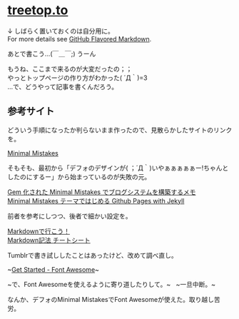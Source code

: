 # [treetop.to](https://github.treetop.to/)



↓ しばらく置いておくのは自分用に。  
For more details see [GitHub Flavored Markdown](https://guides.github.com/features/mastering-markdown/).

あとで書こう…<i class="fa fa-pencil"></i>(￣＿￣;) うーん 

もうね、ここまで来るのが大変だったの；；  
やっとトップページの作り方がわかった( ´Д｀)=3  
…で、どうやって記事を書くんだろう。

## 参考サイト
どういう手順になったか判らないまま作ったので、見散らかしたサイトのリンクを。

[Minimal Mistakes](https://mmistakes.github.io/minimal-mistakes/)  

そもそも、最初から「デフォのデザインが( ；´Д｀)いやぁぁぁぁぁー!ちゃんとしたのにするー」から始まっているのが失敗の元。

[Gem 化された Minimal Mistakes でブログシステムを構築するメモ](http://k11i.biz/blog/2017/01/02/gemified-minimal-mistakes/)  
[Minimal Mistakes テーマではじめる Github Pages with Jekyll](http://k11i.biz/blog/2016/08/11/starting-jekyll-with-Minimal-Mistakes/)

前者を参考にしつつ、後者で細かい設定を。  

[Markdownで行こう！](https://gist.github.com/wate/7072365)  
[Markdown記法 チートシート](https://gist.github.com/mignonstyle/083c9e1651d7734f84c99b8cf49d57fa)

Tumblrで書き試ししたことはあったけど、改めて調べ直し。

~[Get Started - Font Awesome](http://fontawesome.io/get-started/)~

~で、Font Awesomeを使えるように寄り道したりして。~    
~一旦中断。~  

なんか、デフォのMinimal MistakesでFont Awesomeが使えた。取り越し苦労。
